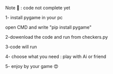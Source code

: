 Note 📒 : code not complete yet

1- install pygame in your pc 

open CMD and write "pip install pygame"

2-dowenload the code and run from checkers.py

3-code will run

4- choose what you need : play with Ai or friend

5- enjoy by your game 😍
